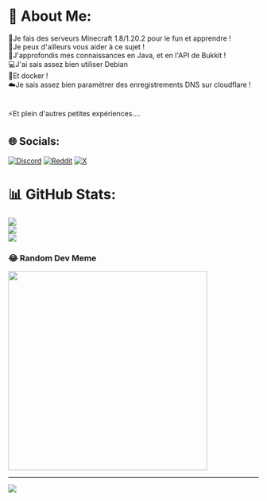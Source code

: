 # 💫 About Me:
🔭Je fais des serveurs Minecraft 1.8/1.20.2 pour le fun et apprendre ! <br>🤝Je peux d'ailleurs vous aider à ce sujet !<br>🌱J'approfondis mes connaissances en Java, et en l'API de Bukkit !<br>💻J'ai sais assez bien utiliser Debian<br> 🐳Et docker ! <br>☁️Je sais assez bien paramétrer des enregistrements DNS sur cloudflare !<br><br><br>⚡Et plein d'autres petites expériences....


## 🌐 Socials:
[![Discord](https://img.shields.io/badge/Discord-%237289DA.svg?logo=discord&logoColor=white)](https://discord.gg/processlevrai_) [![Reddit](https://img.shields.io/badge/Reddit-%23FF4500.svg?logo=Reddit&logoColor=white)](https://reddit.com/user/Processlevrai) [![X](https://img.shields.io/badge/X-black.svg?logo=X&logoColor=white)](https://x.com/processlevrai) 

# 📊 GitHub Stats:
![](https://github-readme-stats.vercel.app/api?username=processofficial&theme=dark&hide_border=true&include_all_commits=true&count_private=false)<br/>
![](https://github-readme-streak-stats.herokuapp.com/?user=processofficial&theme=dark&hide_border=true)<br/>
![](https://github-readme-stats.vercel.app/api/top-langs/?username=processofficial&theme=dark&hide_border=true&include_all_commits=true&count_private=false&layout=compact)

### 😂 Random Dev Meme
<img src='https://randommeme-five.vercel.app/' style="height: 400px;"/>

---
[![](https://visitcount.itsvg.in/api?id=processofficial&icon=2&color=0)](https://visitcount.itsvg.in)

<!-- Proudly created with GPRM ( https://gprm.itsvg.in ) -->
